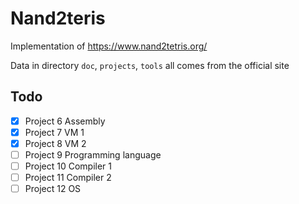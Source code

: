 # Nand2teris

Implementation of https://www.nand2tetris.org/

Data in directory `doc`, `projects`, `tools` all comes from the official site

## Todo

- [x] Project 6 Assembly
- [x] Project 7 VM 1
- [x] Project 8 VM 2
- [ ] Project 9 Programming language
- [ ] Project 10 Compiler 1
- [ ] Project 11 Compiler 2
- [ ] Project 12 OS